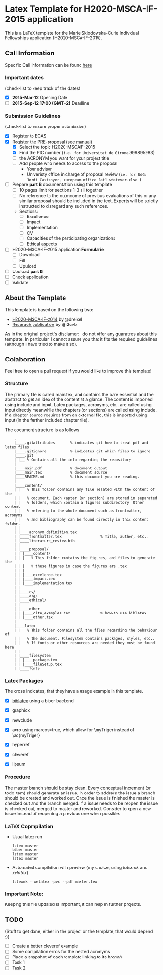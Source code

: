 Latex Template for H2020-MSCA-IF-2015 application
=================================================

This is a LaTeX template for the Marie Sklodowska-Curie Individual Fellowships application (H2020-MSCA-IF-2015).

Call Information
----------------
Specific Call information can be found [here](https://ec.europa.eu/research/participants/portal4/desktop/en/opportunities/h2020/calls/h2020-msca-if-2015.html)

### Important dates
(check-list to keep track of the dates)

* [x] **2015-Mar-12** Opening Date
* [ ] **2015-Sep-12 17:00 (GMT+2)** Deadline

### Submission Guidelines
(check-list to ensure proper submission)
* [x] Register to ECAS
* [x] Register the PRE-proposal (see [manual](https://webgate.ec.europa.eu/fpfis/wikis/display/ECResearchGMS/Steps+1+and+2+Logging+in+and+Selecting+a+Topic?src=email))
  * [x] Select the topic H2020-MSCAIF-2015
  * [x] Find the PIC number (``i.e. for Universitat de Girona``:999895983)
  * [ ] the ACRONYM you want for your project title
  * [ ] Add people who needs to access to the proposal
      * Your advisor
      * Univeristy office in charge of proposal review (``ie. for UdG: Jordi Castanyer, european.office [at] whatever.else ``)
* [ ] Prepare **part B** documentation using this template
  * [ ] 10 pages limit for sections 1-3 all together
  * [ ] No reference to the outmcome of previous evaluations of this or any similar proposal should be included in the text. Experts will be strictly instructed to disregard any such references.
  * Sections:
    * [ ] Excellence
    * [ ] Impact
    * [ ] Implementation
    * [ ] CV
    * [ ] Capacities of the participating organizations
    * [ ] Ethical aspects
* [ ] H2020-MSCA-IF-2015 application **Formularie**
  * [ ] Download
  * [ ] Fill
  * [ ] Upuload
* [ ] Upuload **part B**
* [ ] Check application
* [ ] Validate

About the Template
------------------

This template is based on the following two:

* [H2020-MSCA-IF-2014](https://github.com/dreixel/IEF-PartB) by @dreixel
* [Reserach publication](https://github.com/massich/research_pub) by @i2cvb


As in the original project's disclamer:
I do not offer any guaratees about this template. In particular, I cannot assure you that it fits the required guidelines (although I have tried to make it so).

Colaboration
------------

Feel free to open a pull request if you would like to improve this template!

### Structure
The primary file is called main.tex, and contains the bare essential and the abstract to get an idea of the content at a glance. The content is imported using include and input. Latex packages, acronyms, etc.. are called using input directly meanwhile the chapters (or sections) are called using include. If a chapter source requires from an external file, this is imported using input (in the further included chapter file).

The document structure is as follows
```
    .
    |____.gitattributes       % indicates git how to treat pdf and latex files
    |____.gitignore           % indicates git which files to ignore
    |____.git
    | |__ % Contains all the info regarding the repository
    |
    |____main.pdf             % document output
    |____main.tex             % document source
    |____README.md            % this document you are reading.
    |
    |____content/
    | |   % This folder contains any file related with the content of the
    | |   % document. Each capter (or section) are stored in separated
    | |   % folders, which contain a figures subdirectory. Other content
    | |   % refering to the whole document such as frontmatter, acronyms
    | |   % and bibliography can be found directly in this content folder.
    | |
    | |____acronym_definition.tex
    | |____frontmatter.tex                  % Title, author, etc..
    | |____literature_review.bib
    | |
    | |____proposal/
    | | |____content/
    | | |   % This folder contains the figures, and files to generate the
    | | |   % these figures in case the figures are .tex
    | | |
    | | |____excelence.tex
    | | |____impact.tex
    | | |____implementation.tex
    | |
    | |____cv/
    | |____org/
    | |____ethical/
    | |
    | |____other
    | | |____cite_examples.tex              % how-to use biblatex
    | | |____other.tex
    |
    |____latex
    | |   % This folder contains all the files regarding the behaviour of
    | |   % the document. Filesystem contains packages, styles, etc..
    | |   % If fonts or other resources are needed they must be found here
    | |
    | |____filesystem
    | | |____package.tex
    | | |____fileSetup.tex
    | |____fonts
```

### Latex Packages
The cross indicates, that they have a usage example in this template.

* [x] [biblatex](http://www.ctan.org/pkg/biblatex) using a biber backend
* [x] graphicx
* [x] newclude
* [x] acro using marcos=true, which allow for \myTriger instead of \ac{myTriger}
* [x] hyperref
* [x] cleveref
* [x] lipsum


### Procedure
The master branch should be stay clean. Every conceptual increment (or todo item) should generate an issue. In order to address the issue a branch should be created and worked out. Once the issue is finished the master is checked out and the branch merged. If a issue needs to be reopen the issue is checked out, merged to master and reworked. Consider to open a new issue instead of reopening a previous one when possible.

### LaTeX Copmpilation

* Usual latex run

  ```
  latex master
  biber master
  latex master
  latex master
  ```

* Automated compilation with preview (my choice, using *latexmk* and *xelatex*)

  ```
  latexmk --xelatex -pvc --pdf master.tex
  ```

### Important Note:
Keeping this file updated is important, it can help in further projects.

TODO
----
(Stuff to get done, either in the project or the template, that would depend :))

* [ ] Create a better cleveref example
* [ ] Some compilation erros for the nested acronyms
* [ ] Place a snapshot of each template linking to its *branch*
* [ ] Task 1
* [ ] Task 2
